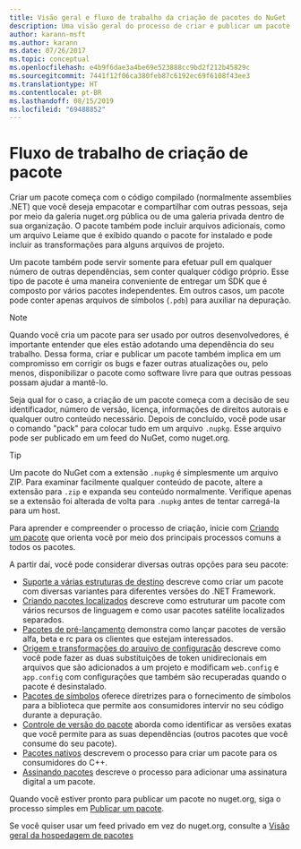 ```yaml
---
title: Visão geral e fluxo de trabalho da criação de pacotes do NuGet
description: Uma visão geral do processo de criar e publicar um pacote do NuGet, com links para outras partes específicas do processo.
author: karann-msft
ms.author: karann
ms.date: 07/26/2017
ms.topic: conceptual
ms.openlocfilehash: e4b9f6dae3a4be69e523888cc9bd2f212b45829c
ms.sourcegitcommit: 7441f12f06ca380feb87c6192ec69f6108f43ee3
ms.translationtype: HT
ms.contentlocale: pt-BR
ms.lasthandoff: 08/15/2019
ms.locfileid: "69488852"
---
```

# <a name="package-creation-workflow"></a>Fluxo de trabalho de criação de pacote

Criar um pacote começa com o código compilado (normalmente assemblies .NET) que você deseja empacotar e compartilhar com outras pessoas, seja por meio da galeria nuget.org pública ou de uma galeria privada dentro de sua organização. O pacote também pode incluir arquivos adicionais, como um arquivo Leiame que é exibido quando o pacote for instalado e pode incluir as transformações para alguns arquivos de projeto.

Um pacote também pode servir somente para efetuar pull em qualquer número de outras dependências, sem conter qualquer código próprio. Esse tipo de pacote é uma maneira conveniente de entregar um SDK que é composto por vários pacotes independentes. Em outros casos, um pacote pode conter apenas arquivos de símbolos (`.pdb`) para auxiliar na depuração.

> [!Note]
> Quando você cria um pacote para ser usado por outros desenvolvedores, é importante entender que eles estão adotando uma dependência do seu trabalho. Dessa forma, criar e publicar um pacote também implica em um compromisso em corrigir os bugs e fazer outras atualizações ou, pelo menos, disponibilizar o pacote como software livre para que outras pessoas possam ajudar a mantê-lo.

Seja qual for o caso, a criação de um pacote começa com a decisão de seu identificador, número de versão, licença, informações de direitos autorais e qualquer outro conteúdo necessário. Depois de concluído, você pode usar o comando "pack" para colocar tudo em um arquivo `.nupkg`. Esse arquivo pode ser publicado em um feed do NuGet, como nuget.org.

> [!Tip]
> Um pacote do NuGet com a extensão `.nupkg` é simplesmente um arquivo ZIP. Para examinar facilmente qualquer conteúdo de pacote, altere a extensão para `.zip` e expanda seu conteúdo normalmente. Verifique apenas se a extensão foi alterada de volta para `.nupkg` antes de tentar carregá-la para um host.

Para aprender e compreender o processo de criação, inicie com [Criando um pacote](../create-packages/creating-a-package.md) que orienta você por meio dos principais processos comuns a todos os pacotes.

A partir daí, você pode considerar diversas outras opções para seu pacote:

- [Suporte a várias estruturas de destino](../create-packages/supporting-multiple-target-frameworks.md) descreve como criar um pacote com diversas variantes para diferentes versões do .NET Framework.
- [Criando pacotes localizados](../create-packages/creating-localized-packages.md) descreve como estruturar um pacote com vários recursos de linguagem e como usar pacotes satélite localizados separados.
- [Pacotes de pré-lançamento](../create-packages/prerelease-packages.md) demonstra como lançar pacotes de versão alfa, beta e rc para os clientes que estejam interessados.
- [Origem e transformações do arquivo de configuração](../create-packages/source-and-config-file-transformations.md) descreve como você pode fazer as duas substituições de token unidirecionais em arquivos que são adicionados a um projeto e modificam `web.config` e `app.config` com configurações que também são recuperadas quando o pacote é desinstalado.
- [Pacotes de símbolos](../create-packages/symbol-packages-snupkg.md) oferece diretrizes para o fornecimento de símbolos para a biblioteca que permite aos consumidores intervir no seu código durante a depuração.
- [Controle de versão do pacote](../concepts/package-versioning.md) aborda como identificar as versões exatas que você permite para as suas dependências (outros pacotes que você consume do seu pacote).
- [Pacotes nativos](../guides/native-packages.md) descrevem o processo para criar um pacote para os consumidores do C++.
- [Assinando pacotes](../create-packages/sign-a-package.md) descreve o processo para adicionar uma assinatura digital a um pacote.

Quando você estiver pronto para publicar um pacote no nuget.org, siga o processo simples em [Publicar um pacote](../nuget-org/publish-a-package.md).

Se você quiser usar um feed privado em vez do nuget.org, consulte a [Visão geral da hospedagem de pacotes](../hosting-packages/overview.md)
